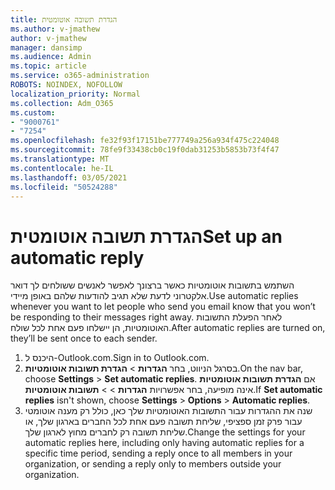 ```yaml
---
title: הגדרת תשובה אוטומטית
ms.author: v-jmathew
author: v-jmathew
manager: dansimp
ms.audience: Admin
ms.topic: article
ms.service: o365-administration
ROBOTS: NOINDEX, NOFOLLOW
localization_priority: Normal
ms.collection: Adm_O365
ms.custom:
- "9000761"
- "7254"
ms.openlocfilehash: fe32f93f17151be777749a256a934f475c224048
ms.sourcegitcommit: 78fe9f33438cb0c19f0dab31253b5853b73f4f47
ms.translationtype: MT
ms.contentlocale: he-IL
ms.lasthandoff: 03/05/2021
ms.locfileid: "50524288"
---
```

# <a name="set-up-an-automatic-reply"></a><span data-ttu-id="f67ad-102">הגדרת תשובה אוטומטית</span><span class="sxs-lookup"><span data-stu-id="f67ad-102">Set up an automatic reply</span></span>

<span data-ttu-id="f67ad-103">השתמש בתשובות אוטומטיות כאשר ברצונך לאפשר לאנשים ששולחים לך דואר אלקטרוני לדעת שלא תגיב להודעות שלהם באופן מיידי.</span><span class="sxs-lookup"><span data-stu-id="f67ad-103">Use automatic replies whenever you want to let people who send you email know that you won’t be responding to their messages right away.</span></span> <span data-ttu-id="f67ad-104">לאחר הפעלת התשובות האוטומטיות, הן יישלחו פעם אחת לכל שולח.</span><span class="sxs-lookup"><span data-stu-id="f67ad-104">After automatic replies are turned on, they’ll be sent once to each sender.</span></span>

1. <span data-ttu-id="f67ad-105">היכנס ל-Outlook.com.</span><span class="sxs-lookup"><span data-stu-id="f67ad-105">Sign in to Outlook.com.</span></span>
2. <span data-ttu-id="f67ad-106">בסרגל הניווט, בחר **הגדרות**  >  **הגדרת תשובות אוטומטיות**.</span><span class="sxs-lookup"><span data-stu-id="f67ad-106">On the nav bar, choose **Settings** > **Set automatic replies**.</span></span> <span data-ttu-id="f67ad-107">אם **הגדרת תשובות אוטומטיות** אינה מופיעה, בחר אפשרויות **הגדרות**  >    >  **תשובות אוטומטיות**.</span><span class="sxs-lookup"><span data-stu-id="f67ad-107">If **Set automatic replies** isn't shown, choose **Settings** > **Options** > **Automatic replies**.</span></span>
3. <span data-ttu-id="f67ad-108">שנה את ההגדרות עבור התשובות האוטומטיות שלך כאן, כולל רק מענה אוטומטי עבור פרק זמן ספציפי, שליחת תשובה פעם אחת לכל החברים בארגון שלך, או שליחת תשובה רק לחברים מחוץ לארגון שלך.</span><span class="sxs-lookup"><span data-stu-id="f67ad-108">Change the settings for your automatic replies here, including only having automatic replies for a specific time period, sending a reply once to all members in your organization, or sending a reply only to members outside your organization.</span></span>
